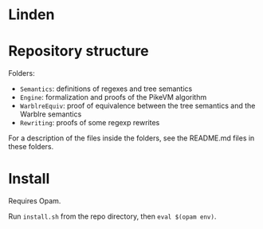 Linden
======

# Repository structure

Folders:
- `Semantics`: definitions of regexes and tree semantics
- `Engine`: formalization and proofs of the PikeVM algorithm
- `WarblreEquiv`: proof of equivalence between the tree semantics and the Warblre semantics
- `Rewriting`: proofs of some regexp rewrites

For a description of the files inside the folders, see the README.md files in these folders.

# Install

Requires Opam.

Run `install.sh` from the repo directory, then `eval $(opam env)`.